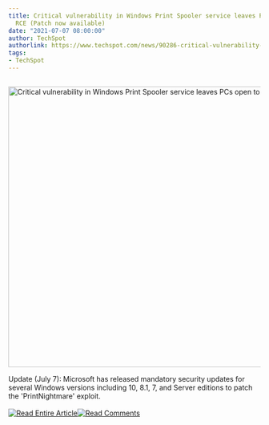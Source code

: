 ```yaml
---
title: Critical vulnerability in Windows Print Spooler service leaves PCs open to
  RCE (Patch now available)
date: "2021-07-07 08:00:00"
author: TechSpot
authorlink: https://www.techspot.com/news/90286-critical-vulnerability-windows-print-spooler-service-leaves-pcs.html
tags:
- TechSpot
---
```

<a href="https://www.techspot.com/news/90286-critical-vulnerability-windows-print-spooler-service-leaves-pcs.html" target="_blank"><img src="https://static.techspot.com/images2/news/ts3_thumbs/2021/07/2021-07-02-ts3_thumbs-c47.jpg" width="800" height="560" style="padding: 15px 0" title="Critical vulnerability in Windows Print Spooler service leaves PCs open to RCE (Patch now available)" /></a><br />Update (July 7): Microsoft has released mandatory security updates for several Windows versions including 10, 8.1, 7, and Server editions to patch the 'PrintNightmare' exploit.<br /><br /><a href="https://www.techspot.com/news/90286-critical-vulnerability-windows-print-spooler-service-leaves-pcs.html"><img src="https://static.techspot.com/images/rss/rss_buttons_01.png" border="0" alt="Read Entire Article" /></a><a href="https://www.techspot.com/news/90286-critical-vulnerability-windows-print-spooler-service-leaves-pcs.html#comments"><img src="https://static.techspot.com/images/rss/rss_buttons_02.png" border="0" alt="Read Comments" /></a><br /><br />